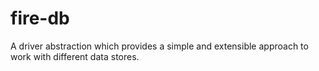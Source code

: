# fire-db
A driver abstraction which provides a simple and extensible approach to work with different data stores.
